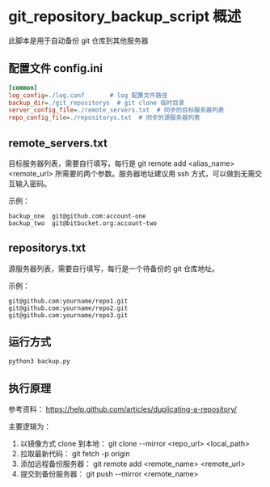 # git_repository_backup_script 概述

此脚本是用于自动备份 git 仓库到其他服务器

## 配置文件 config.ini

```ini
[common]
log_config=./log.conf       # log 配置文件路径
backup_dir=./git_repositorys  # git clone 临时目录
server_config_file=./remote_servers.txt  # 同步的目标服务器列表
repo_config_file=./repositorys.txt  # 同步的源服务器列表
```

## remote_servers.txt 

目标服务器列表，需要自行填写，每行是 git remote add <alias_name> <remote_url> 所需要的两个参数。服务器地址建议用 ssh 方式，可以做到无需交互输入密码。

示例：
```
backup_one  git@github.com:account-one
backup_two  git@bitbucket.org:account-two
```

## repositorys.txt 

源服务器列表，需要自行填写，每行是一个待备份的 git 仓库地址。

示例：
```
git@github.com:yourname/repo1.git
git@github.com:yourname/repo2.git
git@github.com:yourname/repo3.git
```

## 运行方式

```bash
python3 backup.py
```

## 执行原理

参考资料： https://help.github.com/articles/duplicating-a-repository/

主要逻辑为：

1. 以镜像方式 clone 到本地： git clone --mirror <repo_url> <local_path>
2. 拉取最新代码： git fetch -p origin
3. 添加远程备份服务器： git remote add <remote_name> <remote_url>
4. 提交到备份服务器： git push --mirror <remote_name>

